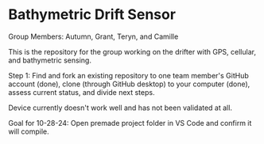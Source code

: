 # Bathymetric Drift Sensor
Group Members: Autumn, Grant, Teryn, and Camille

This is the repository for the group working on the drifter with GPS, cellular, and bathymetric sensing. 

Step 1: Find and fork an existing repository to one team member's GitHub account (done), clone (through GitHub desktop) to your computer (done), assess current status, and divide next steps.

Device currently doesn't work well and has not been validated at all.

Goal for 10-28-24: Open premade project folder in VS Code and confirm it will compile.
